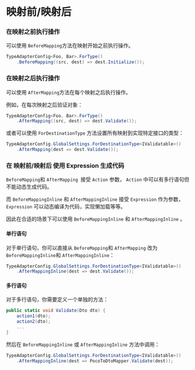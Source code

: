 # 映射前/映射后

### 

### 在映射之前执行操作

可以使用 `BeforeMapping`方法在映射开始之前执行操作。

```csharp
TypeAdapterConfig<Foo, Bar>.ForType()
    .BeforeMapping((src, dest) => dest.Initialize());
```



### 在映射之后执行操作

可以使用 `AfterMapping`方法在每个映射之后执行操作。

例如，在每次映射之后验证对象：

```csharp
TypeAdapterConfig<Foo, Bar>.ForType()
    .AfterMapping((src, dest) => dest.Validate());
```

或者可以使用 `ForDestinationType` 方法设置所有映射到实现特定接口的类型：

```csharp
TypeAdapterConfig.GlobalSettings.ForDestinationType<IValidatable>()
    .AfterMapping(dest => dest.Validate());
```


### 在 映射前/映射后 使用 Expression 生成代码

`BeforeMapping`和 `AfterMapping `接受 `Action` 参数， `Action` 中可以有多行语句但不能动态生成代码。

而 `BeforeMappingInline` 和 `AfterMappingInline` 接受 `Expression` 作为参数，  `Expression` 可以动态编译为代码，实现懒加载等等。

因此在合适的场景下可以使用  `BeforeMappingInline` 和 `AfterMappingInline` 。

#### 单行语句

对于单行语句，你可以直接从 `BeforeMapping`和 `AfterMapping` 改为 `BeforeMappingInline`和 `AfterMappingInline`：

```csharp
TypeAdapterConfig.GlobalSettings.ForDestinationType<IValidatable>()
    .AfterMappingInline(dest => dest.Validate());
```

#### 多行语句

对于多行语句，你需要定义一个单独的方法：

```csharp
public static void Validate(Dto dto) {
    action1(dto);
    action2(dto);
    ...
}
```

然后在 `BeforeMappingInline` 或 `AfterMappingInline` 方法中调用：

```csharp
TypeAdapterConfig.GlobalSettings.ForDestinationType<IValidatable>()
    .AfterMappingInline(dest => PocoToDtoMapper.Validate(dest));
```